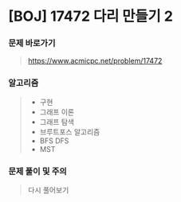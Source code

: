 # [BOJ] 17472 다리 만들기 2

### 문제 바로가기

>  https://www.acmicpc.net/problem/17472

### 알고리즘

> - 구현
> -  그래프 이론
> -  그래프 탐색
> -  브루트포스 알고리즘
> - BFS DFS
> -  MST

### 문제 풀이 및 주의

>다시 풀어보기  
>
>

